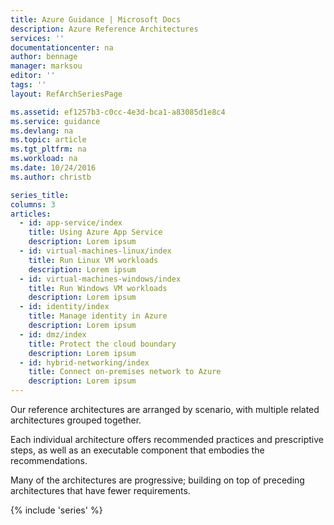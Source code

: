 ```yaml
---
title: Azure Guidance | Microsoft Docs
description: Azure Reference Architectures
services: ''
documentationcenter: na
author: bennage
manager: marksou
editor: ''
tags: ''
layout: RefArchSeriesPage

ms.assetid: ef1257b3-c0cc-4e3d-bca1-a83085d1e8c4
ms.service: guidance
ms.devlang: na
ms.topic: article
ms.tgt_pltfrm: na
ms.workload: na
ms.date: 10/24/2016
ms.author: christb

series_title: 
columns: 3
articles:
  - id: app-service/index
    title: Using Azure App Service
    description: Lorem ipsum
  - id: virtual-machines-linux/index
    title: Run Linux VM workloads
    description: Lorem ipsum
  - id: virtual-machines-windows/index
    title: Run Windows VM workloads
    description: Lorem ipsum
  - id: identity/index
    title: Manage identity in Azure
    description: Lorem ipsum
  - id: dmz/index
    title: Protect the cloud boundary
    description: Lorem ipsum
  - id: hybrid-networking/index
    title: Connect on-premises network to Azure
    description: Lorem ipsum
---
```


Our reference architectures are arranged by scenario, with multiple related architectures grouped together.

Each individual architecture offers recommended practices and prescriptive steps, as well as an executable component that embodies the recommendations.

Many of the architectures are progressive; building on top of preceding architectures that have fewer requirements.

{% include 'series' %}

